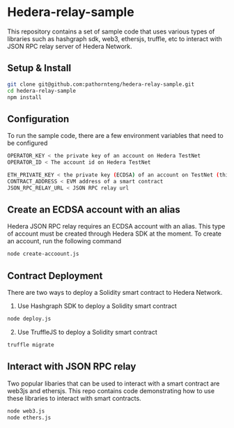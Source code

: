 # Hedera-relay-sample

This repository contains a set of sample code that uses various types of libraries such as hashgraph sdk, web3, ethersjs, truffle, etc to interact with JSON RPC relay server of Hedera Network.

## Setup & Install

```bash
git clone git@github.com:pathornteng/hedera-relay-sample.git
cd hedera-relay-sample
npm install
```

## Configuration

To run the sample code, there are a few environment variables that need to be configured

```bash
OPERATOR_KEY < the private key of an account on Hedera TestNet
OPERATOR_ID < The account id on Hedera TestNet

ETH_PRIVATE_KEY < the private key (ECDSA) of an account on TestNet (this account must have an alias)
CONTRACT_ADDRESS < EVM address of a smart contract
JSON_RPC_RELAY_URL < JSON RPC relay url
```

## Create an ECDSA account with an alias

Hedera JSON RPC relay requires an ECDSA account with an alias. This type of account must be created through Hedera SDK at the moment. To create an account, run the following command

```bash
node create-accoount.js
```

## Contract Deployment

There are two ways to deploy a Solidity smart contract to Hedera Network.

1. Use Hashgraph SDK to deploy a Solidity smart contract

```bash
node deploy.js
```

2. Use TruffleJS to deploy a Solidity smart contract

```bash
truffle migrate
```

## Interact with JSON RPC relay

Two popular libaries that can be used to interact with a smart contract are web3js and ethersjs. This repo contains code demonstrating how to use these libraries to interact with smart contracts.

```bash
node web3.js
node ethers.js
```
